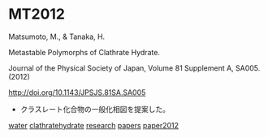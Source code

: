# MT2012

Matsumoto, M., & Tanaka, H.

Metastable Polymorphs of Clathrate Hydrate.

Journal of the Physical Society of Japan, Volume 81 Supplement A, SA005. (2012)

http://doi.org/10.1143/JPSJS.81SA.SA005


* クラスレート化合物の一般化相図を提案した。

[](https://gyazo.com/75503faa683136be2d1e65adf0e3c444)





[water](water.md) [clathratehydrate](clathratehydrate.md) [research](research.md) [papers](papers.md) [paper2012](paper2012.md)

